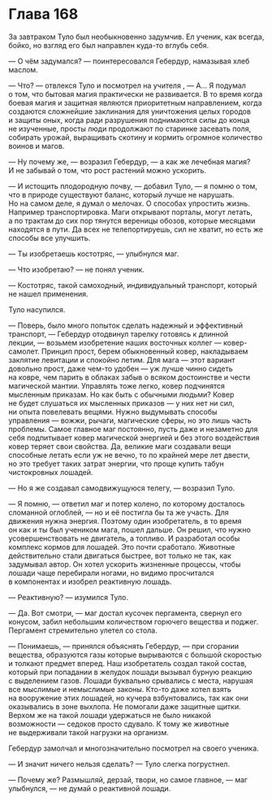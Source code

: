 # Глава 168

За завтраком Туло был необыкновенно задумчив. Ел ученик, как всегда, бойко, но взгляд его был направлен куда-то вглубь себя.

— О чём задумался? — поинтересовался Гебердур, намазывая хлеб маслом.

— Что? — отвлекся Туло и посмотрел на учителя , — А... Я подумал о том, что бытовая магия практически не развивается. В то время когда боевая магия и защитная являются приоритетным направлением, когда создаются сложнейшие заклинания для уничтожения целых городов и защиты оных, когда ради разрушения поднимаются силы до конца не изученные, просты люди продолжают по старинке засевать поля, собирать урожай, выращивать скотину и кормить огромное количество воинов и магов.

— Ну почему же, — возразил Гебердур, — а как же лечебная магия? И не забывай о том, что рост растений можно ускорить.

— И истощить плодородную почву, — добавил Туло, — я помню о том, что в природе существуют баланс, который лучше не нарушать. Но на самом деле, я думал о мелочах. О способах упростить жизнь. Например транспортировка. Маги открывают порталы, могут летать, а по трактам до сих пор тянутся вереницы обозов, которые месяцами находятся в пути. Да всех не телепортируешь, сил не хватит, но есть же способы все улучшить.

— Ты изобретаешь костотряс, — улыбнулся маг.

— Что изобретаю? — не понял ученик.

— Костотряс, такой самоходный, индивидуальный транспорт, который не нашел применения.

Туло насупился.

— Поверь, было много попыток сделать надежный и эффективный транспорт, — Гебердур отодвинул тарелку готовясь к длинной лекции, — возьмем изобретение наших восточных коллег — ковер-самолет. Принцип прост, берем обыкновенный ковер, накладываем заклятие левитации и спокойно летим. Для мага — этот вариант довольно прост, даже чем-то удобен — уж лучше чинно сидеть на ковре, чем парить в облаках забыв о всяком достоинстве и чести магической мантии. Управлять тоже легко, ковер подчинятся мысленным приказам. Но как быть с обычными людьми? Ковер не будет слушаться их мысленных приказов — у них нет ни сил, ни опыта повелевать вещями. Нужно выдумывать способы управления — вожжи, рычаги, магические сферы, но это лишь часть проблемы. Самое главное маг постоянно, пусть даже и незаметно для себя подпитывает ковер магической энергией и без этого воздействия ковер теряет свои свойства. Да, великие маги создавали вещи способные летать если уж не вечно, то по крайней мере лет двести, но это требует таких затрат энергии, что проще купить табун чистокровных лошадей.

— Но я же создавал самодвижущуюся телегу, — возразил Туло.

— Я помню, — ответил маг и потер колено, по которому досталось сломанной оглоблей, — но и её постигла бы та же участь. Для движения нужна энергия. Поэтому один изобретатель, в то время он как и ты был учеником мага, пошел дальше. Он решил, что нужно усовершенствовать не двигатель, а топливо. И разработал особы комплекс кормов для лошадей. Это почти сработало. Животные действительно стали двигаться быстрее, вот только не так, как задумывал автор. Он хотел ускорить жизненные процессы, чтобы лошади чаще перебирали ногами, но видимо просчитался в компонентах и изобрел реактивную лошадь.

— Реактивную? — изумился Туло.

— Да. Вот смотри, — маг достал кусочек пергамента, свернул его конусом, забил небольшим количеством горючего вещества и поджег. Пергамент стремительно улетел со стола. 

— Понимаешь, — принялся объяснять Гебердур, — при сгорании вещества, образуются газы которые вырываются с большой скоростью и толкают предмет вперед. Наш изобретатель создал такой состав, который при попадании в желудок лошади вызывал бурную реакцию с выделением газов. Лошади буквально срывались с места, нарушая все мыслимые и немыслимые законы. Кто-то даже хотел взять на вооружение этих лошадей, но кучера взбунтовались, так как они оказывались в зоне выхлопа. Не помогали даже защитные щитки. Верхом же на такой лошади удержаться не было никакой возможности — седоков просто сдувало. К тому же животные не выдерживали такой нагрузки на организм. 

Гебердур замолчал и многозначительно посмотрел на своего ученика.

— И значит ничего нельзя сделать? — Туло слегка погрустнел.

— Почему же? Размышляй, дерзай, твори, но самое главное, — маг улыбнулся, — не думай о реактивной лошади.


